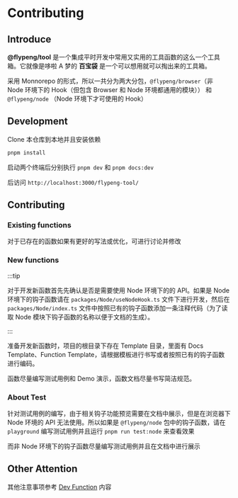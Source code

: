 # Contributing

## Introduce

**@flypeng/tool** 是一个集成平时开发中常用又实用的工具函数的这么一个工具箱。它就像是哆啦 A 梦的 **百宝袋** 是一个可以想用就可以掏出来的工具箱。

采用 Monnorepo 的形式，所以一共分为两大分包，`@flypeng/browser`（非 Node 环境下的 Hook（但包含 Browser 和 Node 环境都通用的模块）） 和 `@flypeng/node` （Node 环境下才可使用的 Hook）

## Development

Clone 本仓库到本地并且安装依赖

```sh
pnpm install
```

启动两个终端后分别执行 `pnpm dev` 和 `pnpm docs:dev`

后访问 `http://localhost:3000/flypeng-tool/`

## Contributing

### Existing functions

对于已存在的函数如果有更好的写法或优化，可进行讨论并修改

### New functions

:::tip

对于开发新函数首先先确认是否是需要使用 Node 环境下的的 API。如果是 Node 环境下的钩子函数请在 `packages/Node/useNodeHook.ts` 文件下进行开发，然后在 `packages/Node/index.ts` 文件中按照已有的钩子函数添加一条注释代码（为了读取 Node 模块下钩子函数的名称以便于文档的生成）。

:::

准备开发新函数时，项目的根目录下存在 Template 目录，里面有 Docs Template、Function Template，请根据模板进行书写或者按照已有的钩子函数进行编码。

函数尽量编写测试用例和 Demo 演示，函数文档尽量书写简洁规范。

### About Test

针对测试用例的编写，由于相关钩子功能预览需要在文档中展示，但是在浏览器下 Node 环境的 API 无法使用。所以如果是 `@flypeng/node` 包中的钩子函数，请在 `playground` 编写测试用例并且运行 `pnpm run test:node` 来查看效果

而非 Node 环境下的钩子函数尽量编写测试用例并且在文档中进行展示

## Other Attention

其他注意事项参考 [Dev Function](./devFunction.md#attention) 内容

